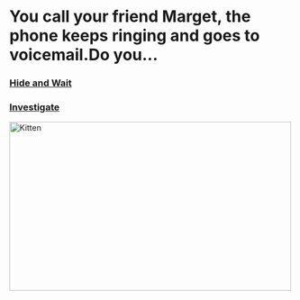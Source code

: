 # You call your friend Marget, the phone keeps ringing and goes to voicemail.Do you...

### [Hide and Wait](hide-wait/hide-wait.md)
### [Investigate](../../investigate/investigate.md)

<img src="https://cdn.cnn.com/cnnnext/dam/assets/181225051737-02-trump-xmas-call-large-169.jpg" alt="Kitten"
	title="A cute kitten" width="500" height="300" />
